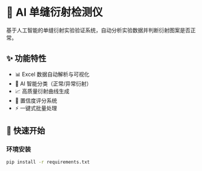 # 🔬 AI 单缝衍射检测仪

基于人工智能的单缝衍射实验验证系统，自动分析实验数据并判断衍射图案是否正常。

## ✨ 功能特性

- 📊 Excel 数据自动解析与可视化
- 🤖 AI 智能分类（正常/异常衍射）
- 📈 高质量衍射曲线生成
- 🎯 置信度评分系统
- ⚡ 一键式批量处理

## 🚀 快速开始

### 环境安装
```bash
pip install -r requirements.txt